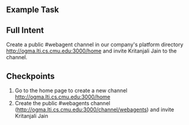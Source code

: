## Example Task

## Full Intent

Create a public #webagent channel in our company's platform directory http://ogma.lti.cs.cmu.edu:3000/home and invite Kritanjali Jain to the channel.

## Checkpoints
1. Go to the home page to create a new channel http://ogma.lti.cs.cmu.edu:3000/home 
2. Create the public #webagents channel (http://ogma.lti.cs.cmu.edu:3000/channel/webagents) and invite Kritanjali Jain

